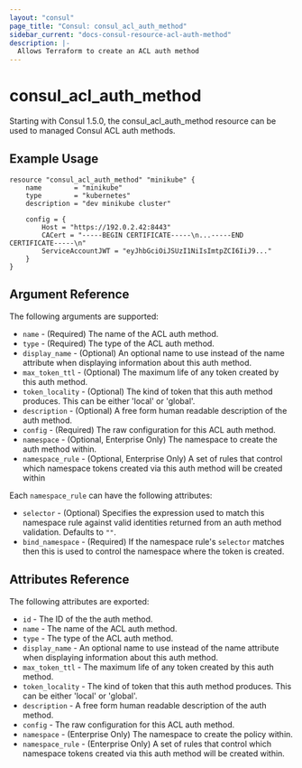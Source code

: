 ```yaml
---
layout: "consul"
page_title: "Consul: consul_acl_auth_method"
sidebar_current: "docs-consul-resource-acl-auth-method"
description: |-
  Allows Terraform to create an ACL auth method
---
```


# consul_acl_auth_method

Starting with Consul 1.5.0, the consul_acl_auth_method resource can be used to
managed Consul ACL auth methods.


## Example Usage

```hcl
resource "consul_acl_auth_method" "minikube" {
	name        = "minikube"
    type        = "kubernetes"
    description = "dev minikube cluster"

	config = {
        Host = "https://192.0.2.42:8443"
		CACert = "-----BEGIN CERTIFICATE-----\n...-----END CERTIFICATE-----\n"
        ServiceAccountJWT = "eyJhbGciOiJSUzI1NiIsImtpZCI6IiJ9..."
    }
}
```

## Argument Reference

The following arguments are supported:

* `name` - (Required) The name of the ACL auth method.
* `type` - (Required) The type of the ACL auth method.
* `display_name` - (Optional) An optional name to use instead of the name
  attribute when displaying information about this auth method.
* `max_token_ttl` - (Optional) The maximum life of any token created by this
  auth method.
* `token_locality` - (Optional) The kind of token that this auth method
  produces. This can be either 'local' or 'global'.
* `description` - (Optional) A free form human readable description of the auth method.
* `config` - (Required) The raw configuration for this ACL auth method.
* `namespace` - (Optional, Enterprise Only) The namespace to create the auth method within.
* `namespace_rule` - (Optional, Enterprise Only) A set of rules that control
  which namespace tokens created via this auth method will be created within

Each `namespace_rule` can have the following attributes:
* `selector` - (Optional) Specifies the expression used to match this namespace
  rule against valid identities returned from an auth method validation.
  Defaults to `""`.
* `bind_namespace` - (Required) If the namespace rule's `selector` matches then
  this is used to control the namespace where the token is created.

## Attributes Reference

The following attributes are exported:

* `id` - The ID of the the auth method.
* `name` - The name of the ACL auth method.
* `type` - The type of the ACL auth method.
* `display_name` - An optional name to use instead of the name attribute when
  displaying information about this auth method.
* `max_token_ttl` - The maximum life of any token created by this auth method.
* `token_locality` - The kind of token that this auth method produces. This can
  be either 'local' or 'global'.
* `description` - A free form human readable description of the auth method.
* `config` - The raw configuration for this ACL auth method.
* `namespace` - (Enterprise Only) The namespace to create the policy within.
* `namespace_rule` - (Enterprise Only) A set of rules that control which
  namespace tokens created via this auth method will be created within.
